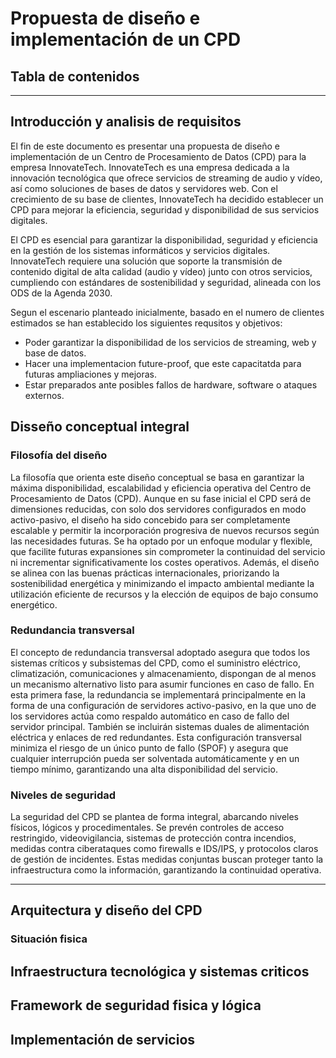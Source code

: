 # Propuesta de diseño e implementación de un CPD

## Tabla de contenidos

---


## Introducción y analisis de requisitos

El fin de este documento es presentar una propuesta de diseño e implementación de un Centro de Procesamiento de Datos (CPD) para la empresa InnovateTech. InnovateTech es una empresa dedicada a la innovación tecnológica que ofrece servicios de streaming de audio y vídeo, así como soluciones de bases de datos y servidores web. Con el crecimiento de su base de clientes, InnovateTech ha decidido establecer un CPD para mejorar la eficiencia, seguridad y disponibilidad de sus servicios digitales.

El CPD es esencial para garantizar la disponibilidad, seguridad y eficiencia en la gestión de los sistemas informáticos y servicios digitales. InnovateTech requiere una solución que soporte la transmisión de contenido digital de alta calidad (audio y vídeo) junto con otros servicios, cumpliendo con estándares de sostenibilidad y seguridad, alineada con los ODS de la Agenda 2030.

Segun el escenario planteado inicialmente, basado en el numero de clientes estimados
se han establecido los siguientes requsitos y objetivos:

- Poder garantizar la disponibilidad de los servicios de streaming, web y base de datos.
- Hacer una implementacion future-proof, que este capacitatda para futuras ampliaciones y mejoras.
- Estar preparados ante posibles fallos de hardware, software o ataques externos.

## Disseño conceptual integral

### Filosofía del diseño

La filosofía que orienta este diseño conceptual se basa en garantizar la máxima disponibilidad, escalabilidad y eficiencia operativa del Centro de Procesamiento de Datos (CPD). Aunque en su fase inicial el CPD será de dimensiones reducidas, con solo dos servidores configurados en modo activo-pasivo, el diseño ha sido concebido para ser completamente escalable y permitir la incorporación progresiva de nuevos recursos según las necesidades futuras. Se ha optado por un enfoque modular y flexible, que facilite futuras expansiones sin comprometer la continuidad del servicio ni incrementar significativamente los costes operativos. Además, el diseño se alinea con las buenas prácticas internacionales, priorizando la sostenibilidad energética y minimizando el impacto ambiental mediante la utilización eficiente de recursos y la elección de equipos de bajo consumo energético.

### Redundancia transversal

El concepto de redundancia transversal adoptado asegura que todos los sistemas críticos y subsistemas del CPD, como el suministro eléctrico, climatización, comunicaciones y almacenamiento, dispongan de al menos un mecanismo alternativo listo para asumir funciones en caso de fallo. En esta primera fase, la redundancia se implementará principalmente en la forma de una configuración de servidores activo-pasivo, en la que uno de los servidores actúa como respaldo automático en caso de fallo del servidor principal. También se incluirán sistemas duales de alimentación eléctrica y enlaces de red redundantes. Esta configuración transversal minimiza el riesgo de un único punto de fallo (SPOF) y asegura que cualquier interrupción pueda ser solventada automáticamente y en un tiempo mínimo, garantizando una alta disponibilidad del servicio.

### Niveles de seguridad

La seguridad del CPD se plantea de forma integral, abarcando niveles físicos, lógicos y procedimentales. Se prevén controles de acceso restringido, videovigilancia, sistemas de protección contra incendios, medidas contra ciberataques como firewalls e IDS/IPS, y protocolos claros de gestión de incidentes. Estas medidas conjuntas buscan proteger tanto la infraestructura como la información, garantizando la continuidad operativa.

---

## Arquitectura y diseño del CPD

### Situación fisica




## Infraestructura tecnológica y sistemas criticos

## Framework de seguridad fisica y lógica

## Implementación de servicios
